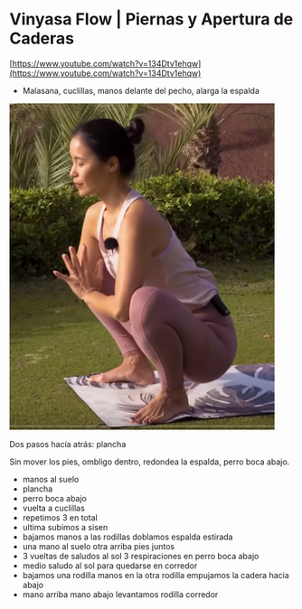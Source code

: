 #  Vinyasa Flow | Piernas y Apertura de Caderas

[https://www.youtube.com/watch?v=134Dtv1ehqw](https://www.youtube.com/watch?v=134Dtv1ehqw)

* Malasana, cuclillas, manos delante del pecho, alarga la espalda

![](caderas-flexibilidad/001.png)

Dos pasos hacía atrás: plancha

Sin mover los pies, ombligo dentro, redondea la espalda, perro boca abajo.


* manos al suelo
* plancha
* perro boca abajo
* vuelta a cuclillas
* repetimos 3 en total
* ultima subimos a sisen
* bajamos manos a las rodillas doblamos espalda estirada
* una mano al suelo otra arriba pies juntos
* 3 vueltas de saludos al sol 3 respiraciones en perro boca abajo
* medio saludo al sol para quedarse en corredor
* bajamos una rodilla manos en la otra rodilla empujamos la cadera hacia abajo
* mano arriba mano abajo levantamos rodilla corredor
